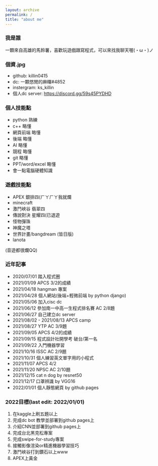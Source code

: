 ```yaml
---
layout: archive
permalink: /
title: "about me"
---
```




### 我是誰
一顆來自高雄的馬鈴薯，喜歡玩遊戲跟寫程式，可以來找我聊天喔(・ω・)ノ

### 個資.jpg
* github: killin0415
* dc: 一顆悠閒的麻糬#4852
* instergram: ks_killin
* 個人dc server: <https://discord.gg/59s45PYDHD>

### 個人技能點
* python 熟練
* c++ 略懂
* 網頁前端 略懂
* 後端 略懂
* AI 略懂
* 競程 略懂
* git 略懂
* PPT/word/excel 略懂
* 會一點電腦硬體知識


### 遊戲技能點
* APEX 銀排四(ㄏㄚㄏㄚ我就爛
* minecraft 
* 激鬥峽谷 翡翠四
* 傳說對決 星耀四(已退遊
* 怪物彈珠
* 神魔之塔
* 世界計畫/bangdream (皆日版)
* lanota

(音遊都很爛QQ)

### 近年記事
* 2020/07/01 踏入程式圈
* 2021/01/09 APCS 3/2的成績
* 2021/04/18 hangman 專案
* 2021/04/28 個人網站(後端+輕微前端 by python django)
* 2021/05/06 加入cisc dc
* 2021/06/12 參加南一中高一生程式排名賽 AC 2/8題
* 2021/06/27 自己建立dc server
* 2021/08/02 - 2021/08/13 APCS camp
* 2021/08/27 YTP AC 3/9題
* 2021/09/05 APCS 4/2的成績
* 2021/09/15 程式設計社開學考 破台/第一名
* 2021/09/22 入門機器學習
* 2021/10/16 ISSC AC 2/9題
* 2021/10/31 個人練習英文單字用的小程式
* 2021/11/07 APCS 4/2
* 2021/11/20 NPSC AC 2/10題
* 2021/12/15 cat n dog by resnet50
* 2021/12/17 口罩辨識 by VGG16
* 2022/01/01 個人靜態網頁 by github pages

### 2022目標(last edit: 2022/01/01)
1. 在kaggle上刷五題以上
2. 完成dc bot 教學並部署到github pages上
3. 介紹CNN並部署到github pages上
4. 完成台北黑克松專案
5. 完成swipe-for-study專案
6. 接觸影像渲染or精進機器學習技巧
7. 激鬥峽谷打到鑽石以上www
8. APEX上黃金
















